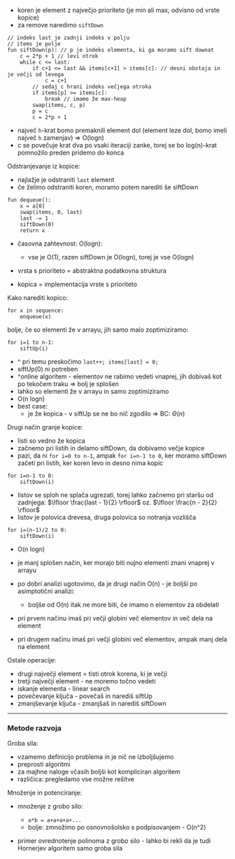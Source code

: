 - koren je element z največjo prioriteto (je min ali max, odvisno od vrste kopice)
- za remove naredimo `siftDown`

```
// indeks last je zadnji indeks v polju
// items je polje
fun siftDown(p): // p je indeks elementa, ki ga moramo sift downat
	c = 2*p + 1 // levi otrok
	while c <= last:
		if c+1 <= last && items[c+1] > items[c]: // desni obstaja in je večji od levega
			c = c+1
		// sedaj c hrani indeks večjega otroka
		if items[p] >= items[c]:
			break // imamo že max-heap
		swap(items, c, p)
		p = c
		c = 2*p + 1
```

- največ `h`-krat bomo premaknili element dol (element leze dol, bomo imeli največ `h` zamenjav) => O(logn)
- c se povečuje krat dva po vsaki iteraciji zanke, torej se bo log(n)-krat pomnožilo preden pridemo do konca

Odstranjevanje iz kopice:
- najlažje je odstraniti `last` element
- če želimo odstraniti koren, moramo potem narediti še siftDown
```
fun dequeue():
	x = a[0]
	swap(items, 0, last)
	last -= 1
	siftDown(0)
	return x
```

- časovna zahtevnost: O(logn):
	- vse je O(1), razen siftDown je O(logn), torej je vse O(logn)

- vrsta s prioriteto = abstraktna podatkovna struktura
- kopica = implementacija vrste s prioriteto

Kako narediti kopico:
```
for x in sequence:
	enqueue(x)
```
bolje, če so elementi že v arrayu, jih samo malo zoptimiziramo:
```
for i=1 to n-1:
	siftUp(i)
```
- ^ pri temu preskočimo `last++; items[last] = 0;`
- siftUp(0) ni potreben
- ^online algoritem - elementov ne rabimo vedeti vnaprej, jih dobivaš kot po tekočem traku => bolj je splošen
- lahko so elementi že v arrayu in samo zoptimiziramo
- O(n logn)
- best case:
	- je že kopica - v siftUp se ne bo nič zgodilo => BC: $\Theta(n)$

Drugi način granje kopice:
- listi so vedno že kopica
- začnemo pri listih in delamo siftDown, da dobivamo večje kopice
- pazi, da ni `for i=0 to n-1`, ampak `for i=n-1 to 0`, ker moramo siftDown začeti pri listih, ker koren levo in desno nima kopic
```
for i=n-1 to 0:
	siftDown(i)
```
- listov se sploh ne splača ugrezati, torej lahko začnemo pri staršu od zadnjega: $\lfloor \frac{last - 1}{2} \rfloor$ oz. $\lfloor \frac{n - 2}{2} \rfloor$
- listov je polovica drevesa, druga polovica so notranja vozlišča
```
for i=(n-1)/2 to 0:
	siftDown(i)
```
- O(n logn)
- je manj splošen način, ker morajo biti nujno elementi znani vnaprej v arrayu

- po dobri analizi ugotovimo, da je drugi način O(n) - je boljši po asimptotični analizi:
	- boljše od O(n) itak ne more biti, če imamo n elementov za obdelati
- pri prvem načinu imaš pri večji globini več elementov in več dela na element
- pri drugem načinu imaš pri večji globini več elementov, ampak manj dela na element

Ostale operacije:
- drugi največji element = tisti otrok korena, ki je večji
- tretji največji element - ne moremo točno vedeti
- iskanje elementa - linear search
- povečevanje ključa - povečaš in narediš siftUp
- zmanjševanje ključa - zmanjšaš in narediš siftDown

--- 

### Metode razvoja

Groba sila:
- vzamemo definicijo problema in je nič ne izboljšujemo
- preprosti algoritmi
- za majhne naloge včasih boljši kot kompliciran algoritem
- različica: pregledamo vse možne rešitve

Množenje in potenciranje:
- množenje z grobo silo:
	- `a*b = a+a+a+a+...`
	- bolje: zmnožimo po osnovnošolsko s podpisovanjem - O(n^2)

- primer ovrednotenje polinoma z grobo silo - lahko bi rekli da je tudi Hornerjev algoritem samo groba sila


